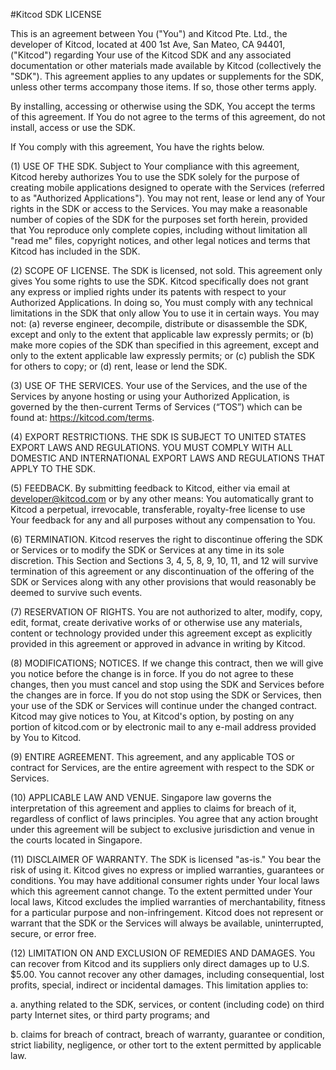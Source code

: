 #Kitcod SDK LICENSE

This is an agreement between You ("You") and Kitcod Pte. Ltd., the developer of Kitcod, located at 400 1st Ave, San Mateo, CA 94401, ("Kitcod") regarding Your use of the Kitcod SDK and any associated documentation or other materials made available by Kitcod (collectively the "SDK"). This agreement applies to any updates or supplements for the SDK, unless other terms accompany those items. If so, those other terms apply.

By installing, accessing or otherwise using the SDK, You accept the terms of this agreement. If You do not agree to the terms of this agreement, do not install, access or use the SDK.

If You comply with this agreement, You have the rights below.

(1) USE OF THE SDK. Subject to Your compliance with this agreement, Kitcod hereby authorizes You to use the SDK solely for the purpose of creating mobile applications designed to operate with the Services (referred to as "Authorized Applications"). You may not rent, lease or lend any of Your rights in the SDK or access to the Services. You may make a reasonable number of copies of the SDK for the purposes set forth herein, provided that You reproduce only complete copies, including without limitation all "read me" files, copyright notices, and other legal notices and terms that Kitcod has included in the SDK.

(2) SCOPE OF LICENSE. The SDK is licensed, not sold. This agreement only gives You some rights to use the SDK. Kitcod specifically does not grant any express or implied rights under its patents with respect to your Authorized Applications. In doing so, You must comply with any technical limitations in the SDK that only allow You to use it in certain ways. You may not: (a) reverse engineer, decompile, distribute or disassemble the SDK, except and only to the extent that applicable law expressly permits; or (b) make more copies of the SDK than specified in this agreement, except and only to the extent applicable law expressly permits; or (c) publish the SDK for others to copy; or (d) rent, lease or lend the SDK.

(3) USE OF THE SERVICES. Your use of the Services, and the use of the Services by anyone hosting or using your Authorized Application, is governed by the then-current Terms of Services (“TOS”) which can be found at: https://kitcod.com/terms.

(4) EXPORT RESTRICTIONS. THE SDK IS SUBJECT TO UNITED STATES EXPORT LAWS AND REGULATIONS. YOU MUST COMPLY WITH ALL DOMESTIC AND INTERNATIONAL EXPORT LAWS AND REGULATIONS THAT APPLY TO THE SDK.

(5) FEEDBACK. By submitting feedback to Kitcod, either via email at developer@kitcod.com or by any other means: You automatically grant to Kitcod a perpetual, irrevocable, transferable, royalty-free license to use Your feedback for any and all purposes without any compensation to You.

(6) TERMINATION. Kitcod reserves the right to discontinue offering the SDK or Services or to modify the SDK or Services at any time in its sole discretion. This Section and Sections 3, 4, 5, 8, 9, 10, 11, and 12 will survive termination of this agreement or any discontinuation of the offering of the SDK or Services along with any other provisions that would reasonably be deemed to survive such events.

(7) RESERVATION OF RIGHTS. You are not authorized to alter, modify, copy, edit, format, create derivative works of or otherwise use any materials, content or technology provided under this agreement except as explicitly provided in this agreement or approved in advance in writing by Kitcod.

(8) MODIFICATIONS; NOTICES. If we change this contract, then we will give you notice before the change is in force. If you do not agree to these changes, then you must cancel and stop using the SDK and Services before the changes are in force. If you do not stop using the SDK or Services, then your use of the SDK or Services will continue under the changed contract. Kitcod may give notices to You, at Kitcod's option, by posting on any portion of kitcod.com or by electronic mail to any e-mail address provided by You to Kitcod.

(9) ENTIRE AGREEMENT. This agreement, and any applicable TOS or contract for Services, are the entire agreement with respect to the SDK or Services.

(10) APPLICABLE LAW AND VENUE. Singapore law governs the interpretation of this agreement and applies to claims for breach of it, regardless of conflict of laws principles. You agree that any action brought under this agreement will be subject to exclusive jurisdiction and venue in the courts located in Singapore.

(11) DISCLAIMER OF WARRANTY. The SDK is licensed "as-is." You bear the risk of using it. Kitcod gives no express or implied warranties, guarantees or conditions. You may have additional consumer rights under Your local laws which this agreement cannot change. To the extent permitted under Your local laws, Kitcod excludes the implied warranties of merchantability, fitness for a particular purpose and non-infringement. Kitcod does not represent or warrant that the SDK or the Services will always be available, uninterrupted, secure, or error free.

(12) LIMITATION ON AND EXCLUSION OF REMEDIES AND DAMAGES. You can recover from Kitcod and its suppliers only direct damages up to U.S. $5.00. You cannot recover any other damages, including consequential, lost profits, special, indirect or incidental damages. This limitation applies to:

a. anything related to the SDK, services, or content (including code) on third party Internet sites, or third party programs; and

b. claims for breach of contract, breach of warranty, guarantee or condition, strict liability, negligence, or other tort to the extent permitted by applicable law.
